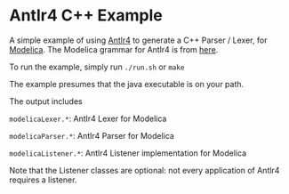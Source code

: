 # Antlr4 C++ Example

A simple example of using [Antlr4](http://www.antlr.org/) to generate a C++ Parser / Lexer, for [Modelica](https://www.modelica.org/).  The Modelica grammar for Antlr4 is from [here](https://github.com/antlr/grammars-v4/tree/master/modelica).

To run the example, simply run `./run.sh` or `make`

The example presumes that the java executable is on your path.

The output includes

`modelicaLexer.*`: Antlr4 Lexer for Modelica

`modelicaParser.*`: Antlr4 Parser for Modelica

`modelicaListener.*`: Antlr4 Listener implementation for Modelica

Note that the Listener classes are optional: not every application of Antlr4 requires a listener.


